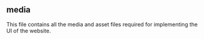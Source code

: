 ## media

This file contains all the media and asset files required for implementing the UI of the website.
